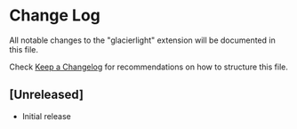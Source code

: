 # Change Log

All notable changes to the "glacierlight" extension will be documented in this file.

Check [Keep a Changelog](http://keepachangelog.com/) for recommendations on how to structure this file.

## [Unreleased]

- Initial release
